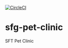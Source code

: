 [![CircleCI](https://circleci.com/gh/zateyev/sfg-pet-clinic.svg?style=svg)](https://circleci.com/gh/zateyev/sfg-pet-clinic)

# sfg-pet-clinic

SFT Pet Clinic
